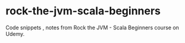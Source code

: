 # rock-the-jvm-scala-beginners

Code snippets , notes from Rock the JVM - Scala Beginners course on Udemy.
